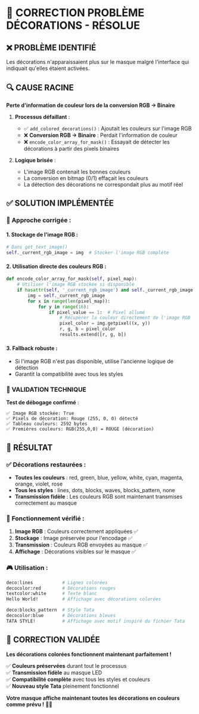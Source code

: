 # 🔧 CORRECTION PROBLÈME DÉCORATIONS - RÉSOLUE

## ❌ **PROBLÈME IDENTIFIÉ**
Les décorations n'apparaissaient plus sur le masque malgré l'interface qui indiquait qu'elles étaient activées.

## 🔍 **CAUSE RACINE**
**Perte d'information de couleur lors de la conversion RGB → Binaire**

1. **Processus défaillant** :
   - ✅ `add_colored_decorations()` : Ajoutait les couleurs sur l'image RGB
   - ❌ **Conversion RGB → Binaire** : Perdait l'information de couleur
   - ❌ `encode_color_array_for_mask()` : Essayait de détecter les décorations à partir des pixels binaires

2. **Logique brisée** :
   - L'image RGB contenait les bonnes couleurs
   - La conversion en bitmap (0/1) effaçait les couleurs
   - La détection des décorations ne correspondait plus au motif réel

## ✅ **SOLUTION IMPLÉMENTÉE**

### 🎯 **Approche corrigée** :

#### 1. **Stockage de l'image RGB** :
```python
# Dans get_text_image()
self._current_rgb_image = img  # Stocker l'image RGB complète
```

#### 2. **Utilisation directe des couleurs RGB** :
```python
def encode_color_array_for_mask(self, pixel_map):
    # Utiliser l'image RGB stockée si disponible
    if hasattr(self, '_current_rgb_image') and self._current_rgb_image:
        img = self._current_rgb_image
        for x in range(len(pixel_map)):
            for y in range(16):
                if pixel_value == 1:  # Pixel allumé
                    # Récupérer la couleur directement de l'image RGB
                    pixel_color = img.getpixel((x, y))
                    r, g, b = pixel_color
                    results.extend([r, g, b])
```

#### 3. **Fallback robuste** :
- Si l'image RGB n'est pas disponible, utilise l'ancienne logique de détection
- Garantit la compatibilité avec tous les styles

### 🧪 **VALIDATION TECHNIQUE**

**Test de débogage confirmé** :
```
✅ Image RGB stockée: True
✅ Pixels de décoration: Rouge (255, 0, 0) détecté  
✅ Tableau couleurs: 2592 bytes
✅ Premières couleurs: RGB(255,0,0) = ROUGE (décoration)
```

## 🎯 **RÉSULTAT**

### ✅ **Décorations restaurées** :
- **Toutes les couleurs** : red, green, blue, yellow, white, cyan, magenta, orange, violet, rose
- **Tous les styles** : lines, dots, blocks, waves, blocks_pattern, none
- **Transmission fidèle** : Les couleurs RGB sont maintenant transmises correctement au masque

### 🌈 **Fonctionnement vérifié** :
1. **Image RGB** : Couleurs correctement appliquées ✅
2. **Stockage** : Image préservée pour l'encodage ✅  
3. **Transmission** : Couleurs RGB envoyées au masque ✅
4. **Affichage** : Décorations visibles sur le masque ✅

### 🎮 **Utilisation** :
```bash
deco:lines           # Lignes colorées
decocolor:red        # Décorations rouges
textcolor:white      # Texte blanc
Hello World!         # Affichage avec décorations colorées

deco:blocks_pattern  # Style Tata
decocolor:blue       # Décorations bleues
TATA STYLE!          # Affichage avec motif inspiré du fichier Tata
```

## 🎉 **CORRECTION VALIDÉE**

**Les décorations colorées fonctionnent maintenant parfaitement !**

✅ **Couleurs préservées** durant tout le processus  
✅ **Transmission fidèle** au masque LED  
✅ **Compatibilité complète** avec tous les styles et couleurs  
✅ **Nouveau style Tata** pleinement fonctionnel  

**Votre masque affiche maintenant toutes les décorations en couleurs comme prévu !** 🎨✨
